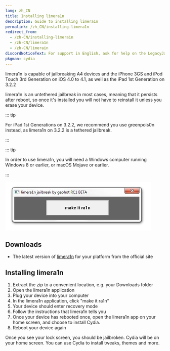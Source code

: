 ```yaml
---
lang: zh_CN
title: Installing limera1n
description: Guide to installing limera1n
permalink: /zh_CN/installing-limera1n
redirect_from:
  - /zh-CN/installing-limerain
  - /zh-CN/limera1n
  - /zh-CN/limerain
discordNoticeText: For support in English, ask for help on the LegacyJailbreak [Discord Server](http://discord.legacyjailbreak.com/).
pkgman: cydia
---
```


limera1n is capable of jailbreaking A4 devices and the iPhone 3GS and iPod Touch 3rd Generation on iOS 4.0 to 4.1, as well as the iPad 1st Generation on 3.2.2

limera1n is an untethered jailbreak in most cases, meaning that it persists after reboot, so once it's installed you will not have to reinstall it unless you erase your device. 

::: tip

For iPad 1st Generations on 3.2.2, we recommend you use <router-link to="/installing-greenpois0n">greenpois0n</router-link> instead, as limera1n on 3.2.2 is a tethered jailbreak.

:::

::: tip

In order to use limera1n, you will need a Windows computer running Windows 8 or earlier, or macOS Mojave or earlier.

:::

![A screenshot of limera1n](/assets/images/limera1n.png)

## Downloads

- The latest version of [limera1n](http://limera1n.com/) for your platform from the official site

## Installing limera1n

1. Extract the zip to a convenient location, e.g. your Downloads folder
1. Open the limera1n application
1. Plug your device into your computer
1. In the limera1n application, click "make it ra1n"
1. Your device should enter recovery mode
1. Follow the instructions that limera1n tells you
1. Once your device has rebooted once, open the limera1n app on your home screen, and choose to install Cydia.
1. Reboot your device again

Once you see your lock screen, you should be jailbroken. Cydia will be on your home screen. You can use Cydia to install <router-link to="/faq/#what-are-tweaks">tweaks</router-link>, themes and more.
